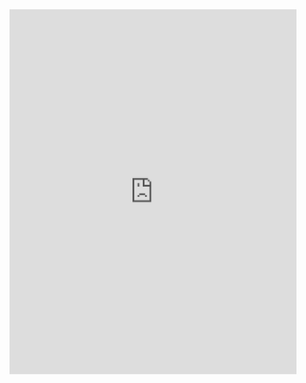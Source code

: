 <iframe src="https://scribehow.com/page-embed/Edit_News_J-Connect_CapCut__8Tg_MUWCQLqbgPiqeVs98w" width="100%" height="640" allowfullscreen frameborder="0"></iframe>
